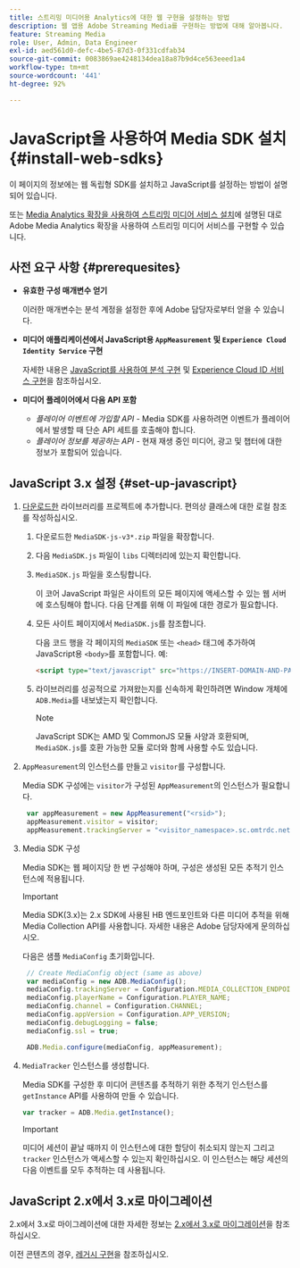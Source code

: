 ```yaml
---
title: 스트리밍 미디어용 Analytics에 대한 웹 구현을 설정하는 방법
description: 웹 앱용 Adobe Streaming Media를 구현하는 방법에 대해 알아봅니다.
feature: Streaming Media
role: User, Admin, Data Engineer
exl-id: aed561d0-defc-4be5-87d3-0f331cdfab34
source-git-commit: 0083869ae4248134dea18a87b9d4ce563eeed1a4
workflow-type: tm+mt
source-wordcount: '441'
ht-degree: 92%

---
```


# JavaScript을 사용하여 Media SDK 설치 {#install-web-sdks}

이 페이지의 정보에는 웹 독립형 SDK를 설치하고 JavaScript를 설정하는 방법이 설명되어 있습니다.

또는 [Media Analytics 확장을 사용하여 스트리밍 미디어 서비스 설치](/help/implementation/media-sdk/setup/web-implementation-tags.md)에 설명된 대로 Adobe Media Analytics 확장을 사용하여 스트리밍 미디어 서비스를 구현할 수 있습니다.

## 사전 요구 사항 {#prerequesites}

* **유효한 구성 매개변수 얻기**

  이러한 매개변수는 분석 계정을 설정한 후에 Adobe 담당자로부터 얻을 수 있습니다.

* **미디어 애플리케이션에서 JavaScript용 `AppMeasurement` 및 `Experience Cloud Identity Service` 구현**

  자세한 내용은 [JavaScript를 사용하여 분석 구현](https://experienceleague.adobe.com/docs/analytics/implementation/js/overview.html?lang=ko-KR) 및 [Experience Cloud ID 서비스 구현](https://experienceleague.adobe.com/docs/id-service/using/implementation/setup-analytics.html)을 참조하십시오.

* **미디어 플레이어에서 다음 API 포함**

   * *플레이어 이벤트에 가입할 API* - Media SDK를 사용하려면 이벤트가 플레이어에서 발생할 때 단순 API 세트를 호출해야 합니다.
   * *플레이어 정보를 제공하는 API* - 현재 재생 중인 미디어, 광고 및 챕터에 대한 정보가 포함되어 있습니다.

## JavaScript 3.x 설정 {#set-up-javascript}

1. [다운로드한](/help/getting-started/download-sdks.md) 라이브러리를 프로젝트에 추가합니다. 편의상 클래스에 대한 로컬 참조를 작성하십시오.

   1. 다운로드한 `MediaSDK-js-v3*.zip` 파일을 확장합니다.
   1. 다음 `MediaSDK.js` 파일이 `libs` 디렉터리에 있는지 확인합니다.

   1. `MediaSDK.js` 파일을 호스팅합니다.

      이 코어 JavaScript 파일은 사이트의 모든 페이지에 액세스할 수 있는 웹 서버에 호스팅해야 합니다. 다음 단계를 위해 이 파일에 대한 경로가 필요합니다.

   1. 모든 사이트 페이지에서 `MediaSDK.js`를 참조합니다.

      다음 코드 행을 각 페이지의 `MediaSDK` 또는 `<head>` 태그에 추가하여 JavaScript용 `<body>`를 포함합니다. 예:

      ```html
      <script type="text/javascript" src="https://INSERT-DOMAIN-AND-PATH-TO-CODE-HERE/MediaSDK.js"></script>
      ```

   1. 라이브러리를 성공적으로 가져왔는지를 신속하게 확인하려면 Window 개체에 `ADB.Media`를 내보냈는지 확인합니다.

      >[!NOTE]
      >
      >JavaScript SDK는 AMD 및 CommonJS 모듈 사양과 호환되며, `MediaSDK.js`를 호환 가능한 모듈 로더와 함께 사용할 수도 있습니다.

1. `AppMeasurement`의 인스턴스를 만들고 `visitor`를 구성합니다.

   Media SDK 구성에는 `visitor`가 구성된 `AppMeasurement`의 인스턴스가 필요합니다.

   ```js
    var appMeasurement = new AppMeasurement("<rsid>");
    appMeasurement.visitor = visitor;
    appMeasurement.trackingServer = "<visitor_namespace>.sc.omtrdc.net";
   ```

1. Media SDK 구성

   Media SDK는 웹 페이지당 한 번 구성해야 하며, 구성은 생성된 모든 추적기 인스턴스에 적용됩니다.

   >[!IMPORTANT]
   >
   > Media SDK(3.x)는 2.x SDK에 사용된 HB 엔드포인트와 다른 미디어 추적을 위해 Media Collection API를 사용합니다. 자세한 내용은 Adobe 담당자에게 문의하십시오.

   다음은 샘플 `MediaConfig` 초기화입니다.

   ```js
    // Create MediaConfig object (same as above)
    var mediaConfig = new ADB.MediaConfig();
    mediaConfig.trackingServer = Configuration.MEDIA_COLLECTION_ENDPOINT;
    mediaConfig.playerName = Configuration.PLAYER_NAME;
    mediaConfig.channel = Configuration.CHANNEL;
    mediaConfig.appVersion = Configuration.APP_VERSION;
    mediaConfig.debugLogging = false;
    mediaConfig.ssl = true;
   
    ADB.Media.configure(mediaConfig, appMeasurement);
   ```

1. `MediaTracker` 인스턴스를 생성합니다.

   Media SDK를 구성한 후 미디어 콘텐츠를 추적하기 위한 추적기 인스턴스를 `getInstance` API를 사용하여 만들 수 있습니다.

   ```js
   var tracker = ADB.Media.getInstance();
   ```

   >[!IMPORTANT]
   >
   >미디어 세션이 끝날 때까지 이 인스턴스에 대한 할당이 취소되지 않는지 그리고 `tracker` 인스턴스가 액세스할 수 있는지 확인하십시오. 이 인스턴스는 해당 세션의 다음 이벤트를 모두 추적하는 데 사용됩니다.

## JavaScript 2.x에서 3.x로 마이그레이션

2.x에서 3.x로 마이그레이션에 대한 자세한 정보는 [ 2.x에서 3.x로 마이그레이션](https://adobe-marketing-cloud.github.io/media-sdks/reference/javascript_3x/MigrationGuide.html)을 참조하십시오.

이전 콘텐츠의 경우, [레거시 구현](/help/legacy/media-sdk/setup/setup-overview.md)을 참조하십시오.
